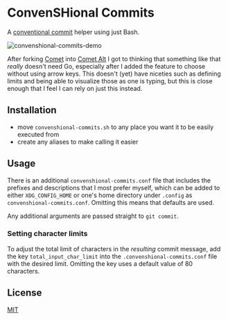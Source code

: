 # ConvenSHional Commits

A [conventional commit](https://www.conventionalcommits.org/en/v1.0.0/) helper using just Bash.

![convenshional-commits-demo](https://user-images.githubusercontent.com/5902545/195580236-f737842c-19d5-4bf3-81ff-ff6bd2451e18.gif)

After forking [Comet](https://github.com/liamg/comet) into [Comet Alt](https://github.com/usrme/comet-alt) I got to thinking that something like that _really_ doesn't need Go, especially after I added the feature to choose without using arrow keys. This doesn't (yet) have niceties such as defining limits and being able to visualize those as one is typing, but this is close enough that I feel I can rely on just this instead.

## Installation

- move `convenshional-commits.sh` to any place you want it to be easily executed from
- create any aliases to make calling it easier

## Usage

There is an additional `convenshional-commits.conf` file that includes the prefixes and descriptions that I most prefer myself, which can be added to either `XDG_CONFIG_HOME` or one's home directory under `.config` as `convenshional-commits.conf`. Omitting this means that defaults are used.

Any additional arguments are passed straight to `git commit`.

### Setting character limits

To adjust the total limit of characters in the _resulting_ commit message, add the key `total_input_char_limit` into the `.convenshional-commits.conf` file with the desired limit. Omitting the key uses a default value of 80 characters.

## License

[MIT](/LICENSE)
